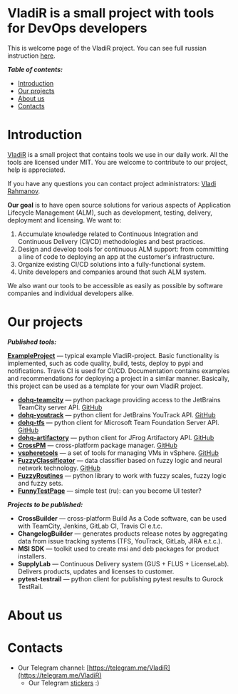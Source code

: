 VladiR is a small project with tools for DevOps developers
============================================================
This is welcome page of the VladiR project. You can see full russian instruction [here](https://github.com/VladiR/VladiR/blob/master/README.md/).


***Table of contents:***
- [Introduction](#Introduction)
- [Our projects](#Links)
- [About us](#About)
- [Contacts](#Contacts)


# Introduction <a name="Introduction"></a>

[VladiR](https://github.com/VladiR) is a small project that contains tools we use in our daily work. All the tools are licensed under MIT.
You are welcome to contribute to our project, help is appreciated.

If you have any questions you can contact project administrators: [Vladi Rahmanov](https://github.com/vrahmanov).

**Our goal** is to have open source solutions for various aspects of Application Lifecycle Management (ALM), such as development, testing, delivery, deployment and licensing. 
We want to:
1. Accumulate knowledge related to Continuous Integration and Continuous Delivery (CI/CD) methodologies and best practices.
2. Design and develop tools for continuous ALM support: from committing a line of code to deploying an app at the customer's infrastructure.
3. Organize existing CI/CD solutions into a fully-functional system.
4. Unite developers and companies around that such ALM system.

We also want our tools to be accessible as easily as possible by software companies and individual developers alike.

# Our projects <a name="Links"></a>

***Published tools:***

**[ExampleProject](https://VladiR.github.io/ExampleProject/)** — typical example VladiR-project.
Basic functionality is implemented, such as code quality, build, tests, deploy to pypi and notifications.
Travis CI is used for CI/CD.
Documentation contains examples and recommendations for deploying a project in a similar manner.
Basically, this project can be used as a template for your own VladiR project.


* **[dohq-teamcity](https://VladiR.github.io/teamcity)** — python package providing access to the JetBrains TeamCity server API. [GitHub](https://github.com/VladiR/teamcity)
* **[dohq-youtrack](https://VladiR.github.io/youtrack/)** — python client for JetBrains YouTrack API.  [GitHub](https://github.com/VladiR/youtrack)
* **[dohq-tfs](https://VladiR.github.io/tfs/)** — python client for Microsoft Team Foundation Server API. [GitHub](https://github.com/VladiR/tfs)
* **[dohq-artifactory](https://VladiR.github.io/artifactory/)** — python client for JFrog Artifactory API. [GitHub](https://github.com/VladiR/artifactory)
* **[CrossPM](http://VladiR.github.io/crosspm/)** — cross-platform package manager. [GitHub](https://github.com/VladiR/crosspm)
* **[vspheretools](http://VladiR.github.io/vspheretools/)** — a set of tools for managing VMs in vSphere. [GitHub](https://github.com/VladiR/vspheretools)
* **[FuzzyClassificator](https://VladiR.github.io/FuzzyClassificator/)** — data classifier based on fuzzy logic and neural network technology. [GitHub](https://github.com/VladiR/FuzzyClassificator)
* **[FuzzyRoutines](https://github.com/VladiR/FuzzyRoutines/)** — python library to work with fuzzy scales, fuzzy logic and fuzzy sets.
* **[FunnyTestPage](https://github.com/VladiR/FunnyTestPage)** — simple test (ru): can you become UI tester?

***Projects to be published:***

* **CrossBuilder** — cross-platform Build As a Code software, can be used with TeamCity, Jenkins, GitLab CI, Travis CI e.t.c. 
* **ChangelogBuilder** — generates products release notes by aggregating data from issue tracking systems (TFS, YouTrack, GitLab, JIRA e.t.c.). 
* **MSI SDK** — toolkit used to create msi and deb packages for product installers.
* **SupplyLab** — Continuous Delivery system (GUS + FLUS + LicenseLab). Delivers products, updates and licenses to customer.
* **pytest-testrail** — python client for publishing pytest results to Gurock TestRail.


# About us <a name="About"></a>


# Contacts <a name="Contacts"></a>

- Our Telegram channel: [https://telegram.me/VladiR](https://telegram.me/VladiR)
    - Our Telegram [stickers](https://telegram.me/addstickers/vladir) :)
